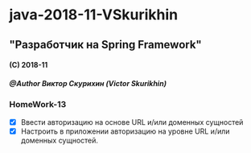 # java-2018-11-VSkurikhin
## "Разработчик на Spring Framework"

#### (C) 2018-11
##### @Author Виктор Скурихин (Victor Skurikhin)

### HomeWork-13
 * [x] Ввести авторизацию на основе URL и/или доменных сущностей
 * [x] Настроить в приложении авторизацию на уровне URL и/или доменных сущностей.
